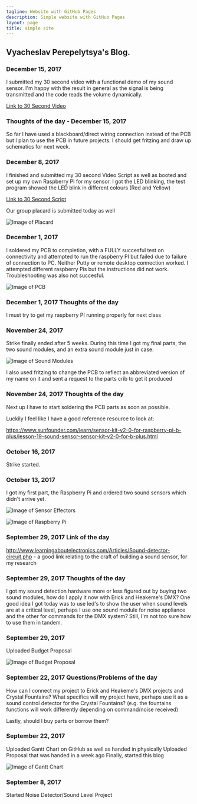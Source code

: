 ```yaml
---
tagline: Website with GitHub Pages
description: Simple website with GitHub Pages
layout: page
title: simple site
---
```


Vyacheslav Perepelytsya's Blog.
-------------

### December 15, 2017

I submitted my 30 second video with a functional demo of my sound sensor. I'm happy with the result in general as the signal is being transmitted and the code reads the volume dynamically.

[Link to 30 Second Video](https://raw.githubusercontent.com/SlavaPere/SensorEffector/master/SoundSensor.mp4)

### Thoughts of the day - December 15, 2017

So far I have used a blackboard/direct wiring connection instead of the PCB but I plan to use the PCB in future projects. I should get fritzing and draw up schematics for next week.

### December 8, 2017

I finished and submitted my 30 second Video Script as well as booted and set up my own Raspberry PI for my sensor. I got the LED blinking, the test program showed the LED blink in different colours (Red and Yellow)

[Link to 30 Second Script](https://github.com/SlavaPere/SensorEffector/blob/master/30SecScript.docx)

Our group placard is submitted today as well

![Image of Placard](https://raw.githubusercontent.com/ErickCantos13/SensorEffector/master/Images/placard.JPG)

### December 1, 2017

I soldered my PCB to completion, with a FULLY succesful test on connectivity and attempted to run the raspberry PI but failed due to failure of connection to PC. Neither Putty or remote desktop connection worked. I attempted different raspberry Pis but the instructions did not work. Troubleshooting was also not succesful.

![Image of PCB](https://raw.githubusercontent.com/SlavaPere/SensorEffector/master/asdf.jpg)

### December 1, 2017 Thoughts of the day

I must try to get my raspberry PI running properly for next class

### November 24, 2017

Strike finally ended after 5 weeks.
During this time I got my final parts, the two sound modules, and an extra sound module just in case.

![Image of Sound Modules](https://raw.githubusercontent.com/SlavaPere/SensorEffector/master/sensors.png)

I also used fritzing to change the PCB to reflect an abbreviated version of my name on it and sent a request to the parts crib to get it produced

### November 24, 2017 Thoughts of the day

Next up I have to start soldering the PCB parts as soon as possible.

Luckily I feel like I have a good reference resource to look at:

https://www.sunfounder.com/learn/sensor-kit-v2-0-for-raspberry-pi-b-plus/lesson-19-sound-sensor-sensor-kit-v2-0-for-b-plus.html

### October 16, 2017

Strike started.

### October 13, 2017

I got my first part, the Raspberry Pi and ordered two sound sensors which didn't arrive yet.

![Image of Sensor Effectors](https://raw.githubusercontent.com/SlavaPere/SensorEffector/master/Capture.PNG)

![Image of Raspberry Pi](https://raw.githubusercontent.com/SlavaPere/SensorEffector/master/raspberrypi.jpg)

### September 29, 2017 Link of the day

http://www.learningaboutelectronics.com/Articles/Sound-detector-circuit.php - a good link relating to the craft of building a sound sensor, for my research

### September 29, 2017 Thoughts of the day

I got my sound detection hardware more or less figured out by buying two sound modules, how do I apply it now with Erick and Heakeme's DMX? 
One good idea I got today was to use led's to show the user when sound levels are at a critical level, perhaps I use one sound module for noise appliance and the other for commands for the DMX system? Still, I'm not too sure how to use them in tandem.

### September 29, 2017

Uploaded Budget Proposal

![Image of Budget Proposal](https://raw.githubusercontent.com/SlavaPere/SensorEffector/master/Capturebudget.PNG)

### September 22, 2017 Questions/Problems of the day

How can I connect my project to Erick and Heakeme's DMX projects and Crystal Fountains?
What specifics will my project have, perhaps use it as a sound control detector for the Crystal Fountains?
(e.g. the fountains functions will work differently depending on command/noise received)

Lastly, should I buy parts or borrow them?

### September 22, 2017

Uploaded Gantt Chart on GitHub as well as handed in physically 
Uploaded Proposal that was handed in a week ago
Finally, started this blog

![Image of Gantt Chart](https://raw.githubusercontent.com/SlavaPere/SensorEffector/master/Capture2.PNG)

### September 8, 2017

Started Noise Detector/Sound Level Project

